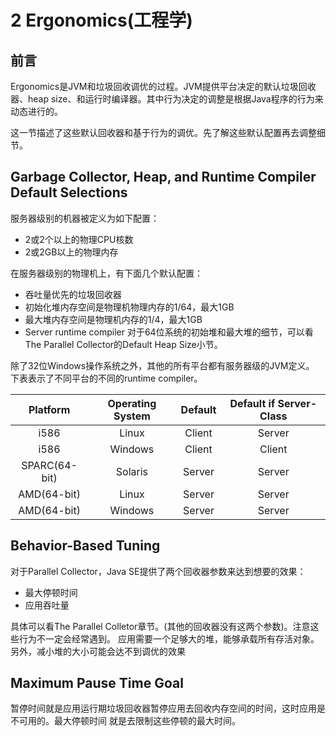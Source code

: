 # 2 Ergonomics(工程学)

## 前言
Ergonomics是JVM和垃圾回收调优的过程。JVM提供平台决定的默认垃圾回收器、heap size、和运行时编译器。其中行为决定的调整是根据Java程序的行为来动态进行的。

这一节描述了这些默认回收器和基于行为的调优。先了解这些默认配置再去调整细节。
## Garbage Collector, Heap, and Runtime Compiler Default Selections
服务器级别的机器被定义为如下配置：
* 2或2个以上的物理CPU核数
* 2或2GB以上的物理内存

在服务器级别的物理机上，有下面几个默认配置：
* 吞吐量优先的垃圾回收器
* 初始化堆内存空间是物理机物理内存的1/64，最大1GB
* 最大堆内存空间是物理机内存的1/4，最大1GB
* Server runtime compiler
对于64位系统的初始堆和最大堆的细节，可以看The Parallel Collector的Default Heap Size小节。

除了32位Windows操作系统之外，其他的所有平台都有服务器级的JVM定义。
下表表示了不同平台的不同的runtime compiler。

|  Platform   |Operating System  | Default | Default if Server-Class |
|  :--------: | :------------:   | :------:| :--------------------:  |
| i586        | Linux            |Client   | Server                  |  
| i586        | Windows          |Client   | Client                  |  
|SPARC(64-bit)| Solaris          |Server   | Server                  |  
| AMD(64-bit) | Linux            |Server   | Server                  |  
| AMD(64-bit) | Windows          |Server   | Server                  |  

## Behavior-Based Tuning
对于Parallel Collector，Java SE提供了两个回收器参数来达到想要的效果：
* 最大停顿时间
* 应用吞吐量

具体可以看The Parallel Colletor章节。(其他的回收器没有这两个参数)。注意这些行为不一定会经常遇到。
应用需要一个足够大的堆，能够承载所有存活对象。另外，减小堆的大小可能会达不到调优的效果

## Maximum Pause Time Goal
暂停时间就是应用运行期垃圾回收器暂停应用去回收内存空间的时间，这时应用是不可用的。最大停顿时间
就是去限制这些停顿的最大时间。
